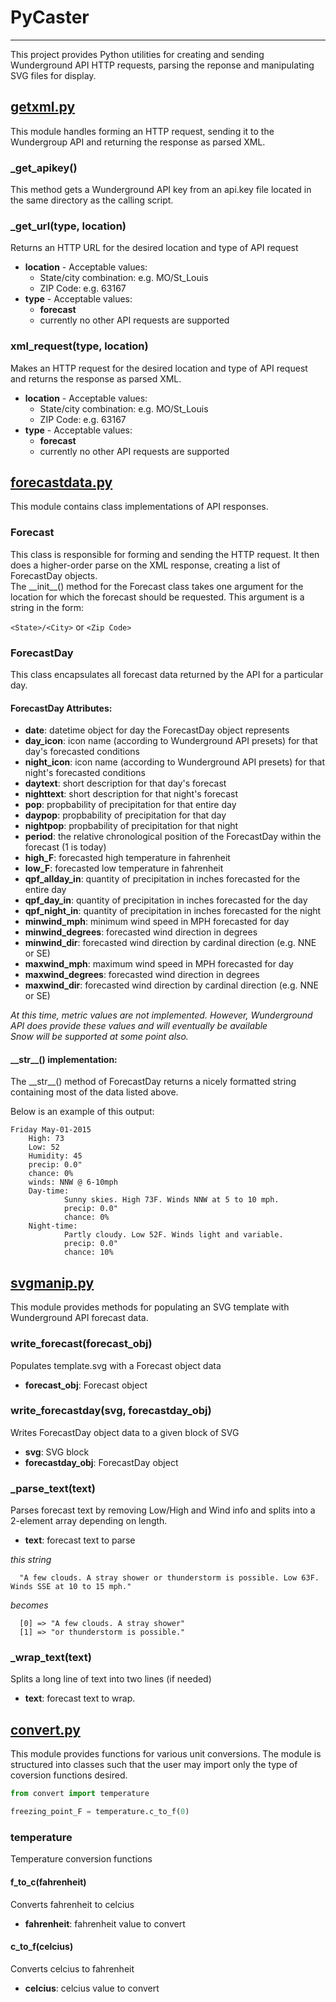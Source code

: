 # PyCaster
___
This project provides Python utilities for creating and sending Wunderground API HTTP requests, parsing the reponse and manipulating SVG files for display.

## [getxml.py](PyWeather/Server/getxml.py)
This module handles forming an HTTP request, sending it to the Wundergroup API and returning the response as parsed XML.

### \_get\_apikey()
This method gets a Wunderground API key from an api.key file located in the same directory as the calling script.

### \_get_url(type, location)
Returns an HTTP URL for the desired location and type of API request
- __location__ - Acceptable values:
  - State/city combination: e.g. MO/St_Louis
  - ZIP Code: e.g. 63167
- __type__ - Acceptable values:
  - __forecast__
  - currently no other API requests are supported

### xml_request(type, location)
Makes an HTTP request for the desired location and type of API request and returns the response as parsed XML.
- __location__ - Acceptable values:
  - State/city combination: e.g. MO/St_Louis
  - ZIP Code: e.g. 63167
- __type__ - Acceptable values:
  - __forecast__
  - currently no other API requests are supported
  
## [forecastdata.py](PyWeather/Server/forecastdata.py)
This module contains class implementations of API responses.
### Forecast
This class is responsible for forming and sending the HTTP request.  It then does a higher-order parse on the XML response, creating a list of ForecastDay objects.  
The \_\_init\_\_() method for the Forecast class takes one argument for the location for which the forecast should be requested.  This argument is a string in the form:
    
`<State>/<City>` or `<Zip Code>`

### ForecastDay
This class encapsulates all forecast data returned by the API for a particular day.
#### ForecastDay Attributes:
* __date__: datetime object for day the ForecastDay object represents
* __day_icon__: icon name (according to Wunderground API presets) for that day's forecasted conditions
* __night_icon__: icon name (according to Wunderground API presets) for that night's forecasted conditions
* __daytext__: short description for that day's forecast
* __nighttext__: short description for that night's forecast
* __pop__: propbability of precipitation for that entire day
* __daypop__: propbability of precipitation for that day
* __nightpop__: propbability of precipitation for that night
* __period__: the relative chronological position of the ForecastDay within the forecast (1 is today)
* __high_F__: forecasted high temperature in fahrenheit
* __low_F__: forecasted low temperature in fahrenheit
* __qpf\_allday\_in__: quantity of precipitation in inches forecasted for the entire day
* __qpf\_day\_in__: quantity of precipitation in inches forecasted for the day
* __qpf\_night\_in__: quantity of precipitation in inches forecasted for the night
* __minwind\_mph__: minimum wind speed in MPH forecasted for day
* __minwind\_degrees__: forecasted wind direction in degrees
* __minwind\_dir__: forecasted wind direction by cardinal direction (e.g. NNE or SE)
* __maxwind\_mph__: maximum wind speed in MPH forecasted for day
* __maxwind\_degrees__: forecasted wind direction in degrees
* __maxwind\_dir__: forecasted wind direction by cardinal direction (e.g. NNE or SE)

_At this time, metric values are not implemented.  However, Wunderground API does provide these values and will eventually be available_  
_Snow will be supported at some point also._  

#### \_\_str\_\_() implementation:
The \_\_str\_\_() method of ForecastDay returns a nicely formatted string containing most of the data listed above.  

Below is an example of this output:  
```
Friday May-01-2015
    High: 73
    Low: 52
    Humidity: 45
    precip: 0.0"
    chance: 0%
    winds: NNW @ 6-10mph
    Day-time:
            Sunny skies. High 73F. Winds NNW at 5 to 10 mph.
            precip: 0.0"
            chance: 0%
    Night-time:
            Partly cloudy. Low 52F. Winds light and variable.
            precip: 0.0"
            chance: 10%
```
## [svgmanip.py](PyWeather/Server/svgmanip.py)
This module provides methods for populating an SVG template with Wunderground API forecast data.

### write\_forecast(forecast_obj)
Populates template.svg with a Forecast object data
- __forecast_obj__: Forecast object

### write\_forecastday(svg, forecastday_obj)
Writes ForecastDay object data to a given block of SVG
- __svg__: SVG block
- __forecastday_obj__: ForecastDay object

### _parse\_text(text)
Parses forecast text by removing Low/High and Wind info and splits into a 2-element array depending on length.  
- __text__: forecast text to parse

_this string_
```
  "A few clouds. A stray shower or thunderstorm is possible. Low 63F. Winds SSE at 10 to 15 mph."
```
_becomes_  
```
  [0] => "A few clouds. A stray shower"  
  [1] => "or thunderstorm is possible."  
```

### _wrap_text(text)
Splits a long line of text into two lines (if needed)
- __text__: forecast text to wrap.

## [convert.py](PyWeather/Server/convert.py)
This module provides functions for various unit conversions.  The module is structured into classes such that the user may import only the type of coversion functions desired.
    
``` python
from convert import temperature

freezing_point_F = temperature.c_to_f(0)
```

### temperature
Temperature conversion functions
#### f_to_c(fahrenheit)
Converts fahrenheit to celcius
- __fahrenheit__: fahrenheit value to convert

#### c_to_f(celcius)
Converts celcius to fahrenheit
- __celcius__: celcius value to convert